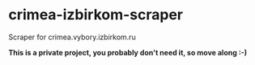 # crimea-izbirkom-scraper

Scraper for crimea.vybory.izbirkom.ru

**This is a private project, you probably don't need it, so move along :-)**
